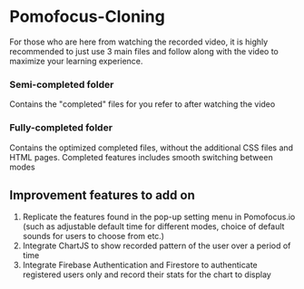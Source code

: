 # Pomofocus-Cloning

For those who are here from watching the recorded video, it is highly recommended to just use 3 main files and follow along with the video to maximize your learning experience.

### Semi-completed folder
Contains the "completed" files for you refer to after watching the video

### Fully-completed folder
Contains the optimized completed files, without the additional CSS files and HTML pages. Completed features includes smooth switching between modes

## Improvement features to add on
1. Replicate the features found in the pop-up setting menu in Pomofocus.io (such as adjustable default time for different modes, choice of default sounds for users to choose from etc.)
2. Integrate ChartJS to show recorded pattern of the user over a period of time
3. Integrate Firebase Authentication and Firestore to authenticate registered users only and record their stats for the chart to display
